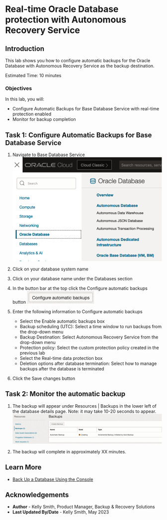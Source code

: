 # Real-time Oracle Database protection with Autonomous Recovery Service

## Introduction

This lab shows you how to configure automatic backups for the Oracle Database with Autonomous Recovery Service as the backup destination.  

Estimated Time: 10 minutes

### Objectives

In this lab, you will:
* Configure Automatic Backups for Base Database Service with real-time protection enabled
* Monitor for backup completion

## Task 1: Configure Automatic Backups for Base Database Service

1. Navigate to Base Database Service
    ![Image alt text](images/ham_base_database.png)

2. Click on your database system name

3. Click on your database name under the Databases section

4. In the button bar at the top click the Configure automatic backups button
    ![image alt text](images/config_auto_backups_button.png)

5. Enter the following information to Configure automatic backups
    * Select the Enable automatic backups box
    * Backup scheduling (UTC): Select a time window to run backups from the drop-down menu
    * Backup Destination: Select Autonomous Recovery Service from the drop-down menu
    * Protection policy: Select the custom protection policy created in the previous lab
    * Select the Real-time data protection box
    * Deletion options after database termination: Select how to manage backups after the database is terminated

6. Click the Save changes button

## Task 2: Monitor the automatic backup

1. The backup will appear under Resources | Backups in the lower left of the database details page. 
     Note: it may take 10-20 seconds to appear.
    ![image alt txt](images/backup_created.png)

2. The backup will complete in approximately XX minutes.

## Learn More

* [Back Up a Database Using the Console](https://docs.oracle.com/en/cloud/paas/bm-and-vm-dbs-cloud/dbbackupoci/index.html)


## Acknowledgements
* **Author** - Kelly Smith, Product Manager, Backup & Recovery Solutions
* **Last Updated By/Date** - Kelly Smith, May 2023
